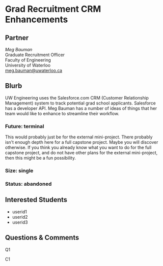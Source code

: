 # Grad Recruitment CRM Enhancements

## Partner

_Meg Bauman_  
Graduate Recruitment Officer  
Faculty of Engineering  
University of Waterloo  
meg.bauman@uwaterloo.ca  

## Blurb

UW Engineering uses the Salesforce.com CRM (Customer Relationship
Management) system to track potential grad school applicants.
Salesforce has a developer API. Meg Bauman has a number of ideas of
things that her team would like to enhance to streamline their
workflow.


### Future: terminal

This would probably just be for the external mini-project. There
probably isn't enough depth here for a full capstone project. Maybe
you will discover otherwise. If you think you already know what you
want to do for the full capstone project, and do not have other plans
for the external mini-project, then this might be a fun possibility.

### Size: single
### Status: abandoned

## Interested Students
* userid1
* userid2
* userid3

## Questions & Comments

Q1

C1
